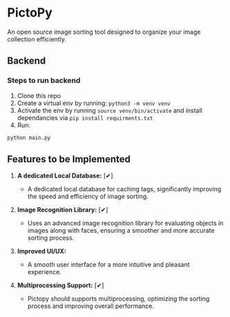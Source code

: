 # PictoPy

An open source image sorting tool designed to organize your image collection efficiently.

## Backend
### Steps to run backend

1. Clone this repo
2. Create a virtual env by running: `python3 -m venv venv`
3. Activate the env by running `source venv/bin/activate` and install dependancies via `pip install requirments.txt`
4. Run:
```bash
python main.py
```


## Features to be Implemented

1. **A dedicated Local Database:** [✔]
   - A dedicated local database for caching tags, significantly improving the speed and efficiency of image sorting.

2. **Image Recognition Library:** [✔]
   - Uses an advanced image recognition library for evaluating objects in images along with faces, ensuring a smoother and more accurate sorting process.

3. **Improved UI/UX:**
   - A smooth user interface for a more intuitive and pleasant experience. 

4. **Multiprocessing Support:** [✔]
   - Pictopy should supports multiprocessing, optimizing the sorting process and improving overall performance.

   
